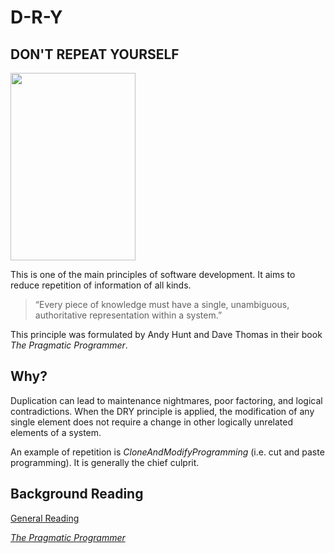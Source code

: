 # **D-R-Y**
## DON'T REPEAT YOURSELF
<img src="https://s-media-cache-ak0.pinimg.com/236x/03/ce/0e/03ce0ea775f25f210d490018e8cb3d9b.jpg" width="200px" height="300px" />

This is one of the main principles of software development.
It aims to reduce repetition of information of all kinds.

> “Every piece of knowledge must have a single, unambiguous, authoritative representation within a system.”

This principle was formulated by Andy Hunt and Dave Thomas in their book *The Pragmatic Programmer*.

## Why?
Duplication can lead to maintenance nightmares, poor factoring, and logical contradictions.
When the DRY principle is applied, the modification
of any single element does not require a change in other logically unrelated elements of a system.

An example of repetition is *CloneAndModifyProgramming* (i.e. cut and paste programming). It is generally the chief culprit. 

## Background Reading

 [General Reading](http://c2.com/cgi/wiki?DontRepeatYourself)

[*The Pragmatic Programmer*](http://www.cin.ufpe.br/~cavmj/104The%20Pragmatic%20Programmer,%20From%20Journeyman%20To%20Master%20-%20Andrew%20Hunt,%20David%20Thomas%20-%20Addison%20Wesley%20-%201999.pdf)
